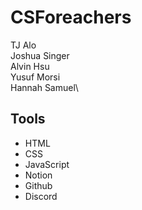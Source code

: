 # CSForeachers
TJ Alo\
Joshua Singer\
Alvin Hsu\
Yusuf Morsi\
Hannah Samuel\


## Tools 
- HTML
- CSS
- JavaScript
- Notion
- Github
- Discord
